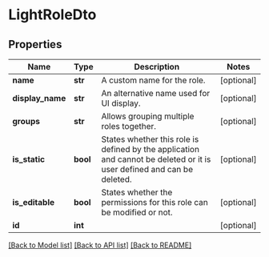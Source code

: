 # LightRoleDto

## Properties
Name | Type | Description | Notes
------------ | ------------- | ------------- | -------------
**name** | **str** | A custom name for the role. | [optional] 
**display_name** | **str** | An alternative name used for UI display. | [optional] 
**groups** | **str** | Allows grouping multiple roles together. | [optional] 
**is_static** | **bool** | States whether this role is defined by the application and cannot be deleted or it is user defined and can be deleted. | [optional] 
**is_editable** | **bool** | States whether the permissions for this role can be modified or not. | [optional] 
**id** | **int** |  | [optional] 

[[Back to Model list]](../README.md#documentation-for-models) [[Back to API list]](../README.md#documentation-for-api-endpoints) [[Back to README]](../README.md)


